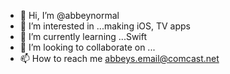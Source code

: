 - 👋 Hi, I’m @abbeynormal
- 👀 I’m interested in ...making iOS, TV apps
- 🌱 I’m currently learning ...Swift
- 💞️ I’m looking to collaborate on ...
- 📫 How to reach me abbeys.email@comcast.net

<!---
abbeynormal/abbeynormal is a ✨ special ✨ repository because its `README.md` (this file) appears on your GitHub profile.
You can click the Preview link to take a look at your changes.
--->

